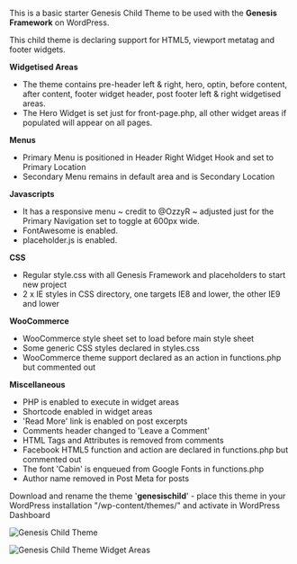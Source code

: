 This is a basic starter Genesis Child Theme to be used with the **Genesis Framework** on WordPress.

This child theme is declaring support for HTML5, viewport metatag and footer widgets.

**Widgetised Areas**
- The theme contains pre-header left & right, hero, optin, before content, after content, footer widget header, post footer left & right widgetised areas.
- The Hero Widget is set just for front-page.php, all other widget areas if populated will appear on all pages.

**Menus**
- Primary Menu is positioned in Header Right Widget Hook and set to Primary Location
- Secondary Menu remains in default area and is Secondary Location

**Javascripts**
- It has a responsive menu  ~ credit to @OzzyR ~ adjusted just for the Primary Navigation set to toggle at 600px wide.
- FontAwesome is enabled.
- placeholder.js is enabled.

**CSS**
- Regular style.css with all Genesis Framework and placeholders to start new project
- 2 x IE styles in CSS directory, one targets IE8 and lower, the other IE9 and lower

**WooCommerce**
- WooCommerce style sheet set to load before main style sheet
- Some generic CSS styles declared in styles.css
- WooCommerce theme support declared as an action in functions.php but commented out

**Miscellaneous**
- PHP is enabled to execute in widget areas
- Shortcode enabled in widget areas
- 'Read More' link is enabled on post excerpts
- Comments header changed to 'Leave a Comment'
- HTML Tags and Attributes is removed from comments
- Facebook HTML5 function and action are declared in functions.php but commented out
- The font 'Cabin' is enqueued from Google Fonts in functions.php
- Author name removed in Post Meta for posts

Download and rename the theme '**genesischild**' - place this theme in your WordPress installation "/wp-content/themes/" and activate in WordPress Dashboard

![Genesis Child Theme](http://coolestguidesontheplanet.com/wp-content/themes/gee/images/genesis-markedup.jpg)

![Genesis Child Theme Widget Areas](http://coolestguidesontheplanet.com/wp-content/themes/gee/images/genesischild-widgets.png)


